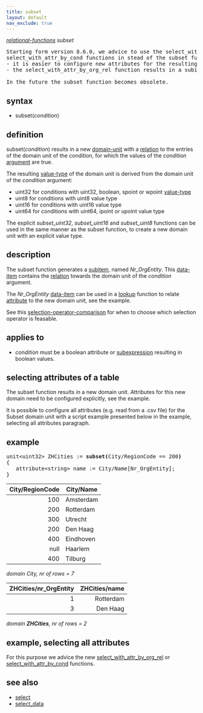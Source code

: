 ```yaml
---
title: subset
layout: default
nav_exclude: true
---
```

*[relational-functions](relational-functions) subset*

<pre>
Starting form version 8.6.0, we advice to use the select_with_attr_by_org_rel or 
select_with_attr_by_cond functions in stead of the subset function, for 2 reasons:
- it is easier to configure new attributes for the resulting domain.
- the select_with_attr_by_org_rel function results in a subitem org_rel, meeting our naming conventions.

In the future the subset function becomes obsolete.
</pre>

## syntax

- subset(*condition*)

## definition

subset(*condition*) results in a new [domain-unit](domain-unit) with a [relation](relation) to the entries of the domain unit of the condition, for which the values of the *condition* [argument](argument) are true.

The resulting [value-type](value-type) of the domain unit is derived from the domain unit of the *condition* argument:
- uint32 for conditions with uint32, boolean, spoint or wpoint [value-type](value-type)
- uint8 for conditions with uint8 value type
- uint16 for conditions with uint16 value type
- uint64 for conditions with uint64, ipoint or upoint value type

The explicit *subset_uint32*, *subset_uint16* and *subset_uint8* functions can be used in the same manner as the subset function, to create a new domain unit with an explicit value type.

## description

The subset function generates a [subitem](subitem), named *Nr_OrgEntity*. This [data-item](data-item) contains the [relation](relation) towards the domain unit of the *condition* 
 argument.

The *Nr_OrgEntity* [data-item](data-item) can be used in a [lookup](lookup) function to relate [attribute](attribute) to the new domain unit, see the example.

See this [selection-operator-comparison](selection-operator-comparison) for when to choose which selection operator is feasable.

## applies to

- *condition* must be a boolean attribute or [subexpression](subexpression) resulting in boolean values.

## selecting attributes of a table

The subset function results in a new domain unit. Attributes for this new domain need to be configured explicitly, see the example.

It is possible to configure all attributes (e.g. read from a .csv file) for the Subset domain unit with a script example presented below in the example, selecting all attributes paragraph.

## example

<pre>
unit&lt;uint32&gt; ZHCities := <B>subset(</B>City/RegionCode == 200<B>)</B>
{
   attribute&lt;string&gt; name := City/Name[Nr_OrgEntity];
}
</pre>

| City/RegionCode | City/Name |
|----------------:|-----------|
| 100             | Amsterdam |
| 200             | Rotterdam |
| 300             | Utrecht   |
| 200             | Den Haag  |
| 400             | Eindhoven |
| null            | Haarlem   |
| 400             | Tilburg   |

*domain City, nr of rows = 7*

| ZHCities/nr_OrgEntity | ZHCities/name |
|----------------------:|--------------:|
| 1                     | Rotterdam     |
| 3                     | Den Haag      |

*domain <B>ZHCities</B>, nr of rows = 2*

## example, selecting all attributes

For this purpose we advice the new [select_with_attr_by_org_rel](select_with_attr_by_org_rel) or [select_with_attr_by_cond](select_with_attr_by_cond) functions.

## see also

- [select](select)
- [select_data](select_data)